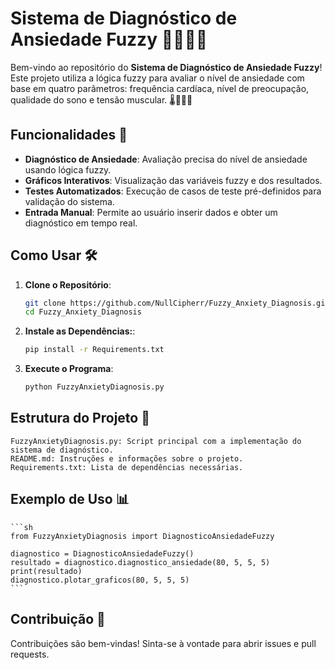 # Sistema de Diagnóstico de Ansiedade Fuzzy 🤖💆‍♂️💡

Bem-vindo ao repositório do **Sistema de Diagnóstico de Ansiedade Fuzzy**! Este projeto utiliza a lógica fuzzy para avaliar o nível de ansiedade com base em quatro parâmetros: frequência cardíaca, nível de preocupação, qualidade do sono e tensão muscular. 🌡️🧠💤💪

## Funcionalidades 🚀

- **Diagnóstico de Ansiedade**: Avaliação precisa do nível de ansiedade usando lógica fuzzy.
- **Gráficos Interativos**: Visualização das variáveis fuzzy e dos resultados.
- **Testes Automatizados**: Execução de casos de teste pré-definidos para validação do sistema.
- **Entrada Manual**: Permite ao usuário inserir dados e obter um diagnóstico em tempo real.

## Como Usar 🛠️

1. **Clone o Repositório**:

   ```sh
   git clone https://github.com/NullCipherr/Fuzzy_Anxiety_Diagnosis.git
   cd Fuzzy_Anxiety_Diagnosis

   ```

2. **Instale as Dependências:**:

   ```sh
   pip install -r Requirements.txt

   ```

3. **Execute o Programa**:
   ```sh
   python FuzzyAnxietyDiagnosis.py
   ```

## Estrutura do Projeto 📁

    FuzzyAnxietyDiagnosis.py: Script principal com a implementação do sistema de diagnóstico.
    README.md: Instruções e informações sobre o projeto.
    Requirements.txt: Lista de dependências necessárias.

## Exemplo de Uso 📊

    ```sh
    from FuzzyAnxietyDiagnosis import DiagnosticoAnsiedadeFuzzy

    diagnostico = DiagnosticoAnsiedadeFuzzy()
    resultado = diagnostico.diagnostico_ansiedade(80, 5, 5, 5)
    print(resultado)
    diagnostico.plotar_graficos(80, 5, 5, 5)
    ```

## Contribuição 🤝

Contribuições são bem-vindas! Sinta-se à vontade para abrir issues e pull requests.
